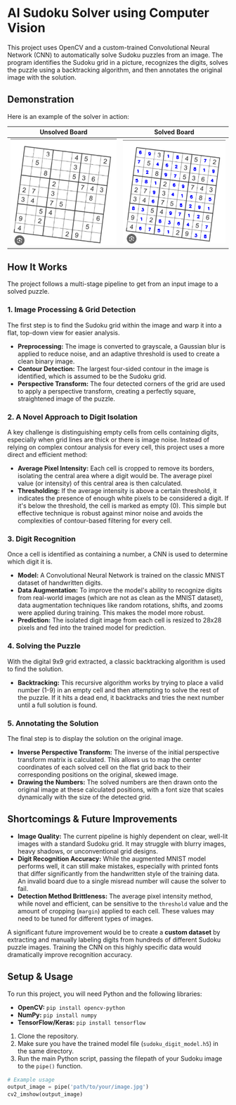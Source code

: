 # AI Sudoku Solver using Computer Vision

This project uses OpenCV and a custom-trained Convolutional Neural Network (CNN) to automatically solve Sudoku puzzles from an image. The program identifies the Sudoku grid in a picture, recognizes the digits, solves the puzzle using a backtracking algorithm, and then annotates the original image with the solution.

## Demonstration

Here is an example of the solver in action:

| Unsolved Board | Solved Board |
| :---: | :---: |
| ![Unsolved Sudoku](https://github.com/savitra-roy/sudoku-vision-solver/blob/main/images/img6.jpg?raw=true) | ![Solved Sudoku](https://github.com/savitra-roy/sudoku-vision-solver/blob/main/solved/solved4.png?raw=true) |

## How It Works

The project follows a multi-stage pipeline to get from an input image to a solved puzzle.

### 1. Image Processing & Grid Detection
The first step is to find the Sudoku grid within the image and warp it into a flat, top-down view for easier analysis.

- **Preprocessing:** The image is converted to grayscale, a Gaussian blur is applied to reduce noise, and an adaptive threshold is used to create a clean binary image.
- **Contour Detection:** The largest four-sided contour in the image is identified, which is assumed to be the Sudoku grid.
- **Perspective Transform:** The four detected corners of the grid are used to apply a perspective transform, creating a perfectly square, straightened image of the puzzle.

### 2. A Novel Approach to Digit Isolation
A key challenge is distinguishing empty cells from cells containing digits, especially when grid lines are thick or there is image noise. Instead of relying on complex contour analysis for every cell, this project uses a more direct and efficient method:

- **Average Pixel Intensity:** Each cell is cropped to remove its borders, isolating the central area where a digit would be. The average pixel value (or intensity) of this central area is then calculated.
- **Thresholding:** If the average intensity is above a certain threshold, it indicates the presence of enough white pixels to be considered a digit. If it's below the threshold, the cell is marked as empty (0). This simple but effective technique is robust against minor noise and avoids the complexities of contour-based filtering for every cell.

### 3. Digit Recognition
Once a cell is identified as containing a number, a CNN is used to determine which digit it is.

- **Model:** A Convolutional Neural Network is trained on the classic MNIST dataset of handwritten digits.
- **Data Augmentation:** To improve the model's ability to recognize digits from real-world images (which are not as clean as the MNIST dataset), data augmentation techniques like random rotations, shifts, and zooms were applied during training. This makes the model more robust.
- **Prediction:** The isolated digit image from each cell is resized to 28x28 pixels and fed into the trained model for prediction.

### 4. Solving the Puzzle
With the digital 9x9 grid extracted, a classic backtracking algorithm is used to find the solution.

- **Backtracking:** This recursive algorithm works by trying to place a valid number (1-9) in an empty cell and then attempting to solve the rest of the puzzle. If it hits a dead end, it backtracks and tries the next number until a full solution is found.

### 5. Annotating the Solution
The final step is to display the solution on the original image.

- **Inverse Perspective Transform:** The inverse of the initial perspective transform matrix is calculated. This allows us to map the center coordinates of each solved cell on the flat grid back to their corresponding positions on the original, skewed image.
- **Drawing the Numbers:** The solved numbers are then drawn onto the original image at these calculated positions, with a font size that scales dynamically with the size of the detected grid.

## Shortcomings & Future Improvements

- **Image Quality:** The current pipeline is highly dependent on clear, well-lit images with a standard Sudoku grid. It may struggle with blurry images, heavy shadows, or unconventional grid designs.
- **Digit Recognition Accuracy:** While the augmented MNIST model performs well, it can still make mistakes, especially with printed fonts that differ significantly from the handwritten style of the training data. An invalid board due to a single misread number will cause the solver to fail.
- **Detection Method Brittleness:** The average pixel intensity method, while novel and efficient, can be sensitive to the `threshold` value and the amount of cropping (`margin`) applied to each cell. These values may need to be tuned for different types of images.

A significant future improvement would be to create a **custom dataset** by extracting and manually labeling digits from hundreds of different Sudoku puzzle images. Training the CNN on this highly specific data would dramatically improve recognition accuracy.

## Setup & Usage

To run this project, you will need Python and the following libraries:

- **OpenCV:** `pip install opencv-python`
- **NumPy:** `pip install numpy`
- **TensorFlow/Keras:** `pip install tensorflow`

1.  Clone the repository.
2.  Make sure you have the trained model file (`sudoku_digit_model.h5`) in the same directory.
3.  Run the main Python script, passing the filepath of your Sudoku image to the `pipe()` function.

```python
# Example usage
output_image = pipe('path/to/your/image.jpg')
cv2_imshow(output_image)
